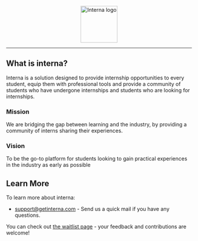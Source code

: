 <p align='center'>
  <img src="https://github.com/Startvest/interna/blob/main/public/banner2.png?raw=true" alt='Interna logo' height='100px' width='auto' />
</p>
 
 ---
## What is interna?

Interna is a solution designed to provide internship opportunities to every student, equip them with professional tools and provide a community of students who have undergone internships and students who are looking for internships. 

### Mission

We are bridging the gap between learning and the industry, by providing a community of interns sharing their experiences.

### Vision

To be the go-to platform for students looking to gain practical experiences in the industry as early as possible

## Learn More

To learn more about interna:

- [support@getinterna.com](mailto:support@getinterna.com) - Send us a quick mail if you have any questions.

You can check out [the waitlist page](https://getinterna.com/) - your feedback and contributions are welcome!
